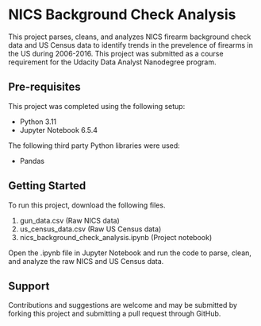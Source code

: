 NICS Background Check Analysis
==============================

This project parses, cleans, and analyzes NICS firearm background check data and US Census data to identify trends in the prevelence of firearms in the US during 2006-2016. This project was submitted as a course requirement for the Udacity Data Analyst Nanodegree program.

Pre-requisites
------------------------------

This project was completed using the following setup:

- Python 3.11
- Jupyter Notebook 6.5.4

The following third party Python libraries were used:
- Pandas

Getting Started
------------------------------

To run this project, download the following files.

1) gun_data.csv (Raw NICS data)
2) us_census_data.csv (Raw US Census data)
3) nics_background_check_analysis.ipynb (Project notebook)

Open the .ipynb file in Jupyter Notebook and run the code to parse, clean, and analyze the raw NICS and US Census data.

Support
------------------------------

Contributions and suggestions are welcome and may be submitted by forking this project and submitting a pull request through GitHub.
